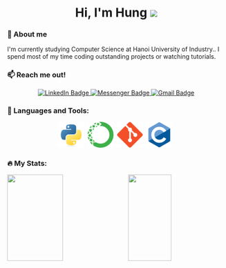 <h1 align="center">
  Hi, I'm Hung
  <img src="https://media.giphy.com/media/hvRJCLFzcasrR4ia7z/giphy.gif" width="30px"/>
</h1>

### 🐳 About me
I'm currently studying Computer Science at Hanoi University of Industry.. I spend most of my time coding outstanding projects or watching tutorials.

### :mailbox: Reach me out!
<div id="badges" align="center">
  <a href="https://www.linkedin.com/in/hung-manh">
    <img src="https://img.shields.io/badge/LinkedIn-blue?style=for-the-badge&logo=linkedin&logoColor=white" alt="LinkedIn Badge"/>
  </a>
  <a href="https://www.messenger.com/t/hungmanh.hmh">
    <img src="https://img.shields.io/badge/Messenger-00B2FF?style=for-the-badge&logo=messenger&logoColor=white" alt="Messenger Badge"/>
  </a>
  <a href="mailto:hmh290204@gmail.com">
    <img src="https://img.shields.io/badge/Gmail-c0392b?style=for-the-badge&labelColor=c0392b&logo=gmail&logoColor=white" alt="Gmail Badge"/>
  </a>
 <!-- <a href="https://www.youtube.com/channel/UCYgG-bmk92OhYsP20TS0MbQ">
    <img src="https://img.shields.io/badge/YouTube-red?style=for-the-badge&logo=youtube&logoColor=white" alt="Youtube Badge"/>
  </a>-->
</div>


### 🧰 Languages and Tools:
<div align="center">
  <img src="https://github.com/devicons/devicon/blob/master/icons/python/python-original.svg"  title="Python" alt="Python" width="60" height="60"/>&nbsp;   
  <img src="https://github.com/devicons/devicon/blob/master/icons/anaconda/anaconda-original.svg"  title="anaconda" alt="anaconda" width="60" height="60"/>&nbsp;
  <img src="https://github.com/devicons/devicon/blob/master/icons/git/git-original.svg" title="Git" alt="Git" width="60" height="60"/>&nbsp;
  <img src="https://github.com/devicons/devicon/blob/master/icons/c/c-original.svg"  title="C" alt="C" width="60" height="60"/>&nbsp;   
</div>

### 🔥 My Stats:
<img height=200 align="left" width="50.5%" src="https://github-readme-stats.vercel.app/api?username=hung-manh&theme=radical&layout=compact&show_icons=true&hide_border=true"/>

<img height=200 align="right" width="44.5%" src="https://github-readme-stats.vercel.app/api/top-langs?username=hung-manh&theme=radical&layout=compact&langs_count=8&hide_border=true"/>


<!--<a href="https://github.com/hung-manh/github-readme-stats">
  <img align="center" src="https://github-readme-stats.vercel.app/api/pin/?username=hung-manh&repo=Vietnam-Stock-Market-Insights" />
</a>
<a href="https://github.com/hung-manh/convoychat">
  <img align="center" src="https://github-readme-stats.vercel.app/api/pin/?username=hung-manh&repo=convoychat" />
</a>  -->
